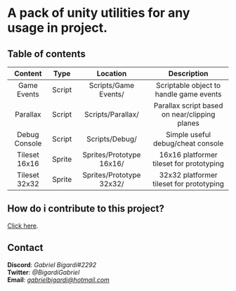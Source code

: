 # A pack of unity utilities for any usage in project.

## Table of contents
| Content | Type | Location | Description |
| :---: | :---: | :---: | :---: |
| Game Events | Script | Scripts/Game Events/ | Scriptable object to handle game events |
| Parallax | Script | Scripts/Parallax/ | Parallax script based on near/clipping planes |
| Debug Console | Script | Scripts/Debug/ | Simple useful debug/cheat console  |
| Tileset 16x16 | Sprite | Sprites/Prototype 16x16/ | 16x16 platformer tileset for prototyping |
| Tileset 32x32 | Sprite | Sprites/Prototype 32x32/ | 32x32 platformer tileset for prototyping |

## How do i contribute to this project?
[Click here](CONTRIBUTING.md).

## Contact
**Discord**: *Gabriel Bigardi#2292*  
**Twitter**: *@BigardiGabriel*  
**Email**: *gabrielbigardi@hotmail.com*  
